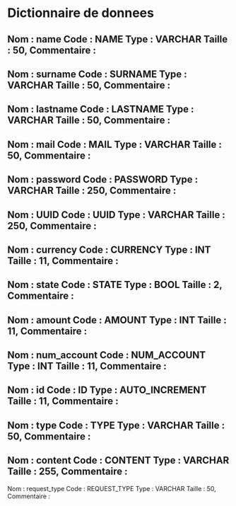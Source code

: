 # Dictionnaire de donnees

Nom : name
Code : NAME
Type : VARCHAR
Taille : 50,
Commentaire : 
---
Nom : surname
Code : SURNAME
Type : VARCHAR
Taille : 50,
Commentaire : 
---
Nom : lastname
Code : LASTNAME
Type : VARCHAR
Taille : 50,
Commentaire : 
---
Nom : mail
Code : MAIL
Type : VARCHAR
Taille : 50,
Commentaire : 
---
Nom : password
Code : PASSWORD
Type : VARCHAR
Taille : 250,
Commentaire : 
---
Nom : UUID
Code : UUID
Type : VARCHAR
Taille : 250,
Commentaire : 
---
Nom : currency
Code : CURRENCY
Type : INT
Taille : 11,
Commentaire : 
---
Nom : state
Code : STATE
Type : BOOL
Taille : 2,
Commentaire : 
---
Nom : amount
Code : AMOUNT
Type : INT
Taille : 11,
Commentaire : 
---
Nom : num_account
Code : NUM_ACCOUNT
Type : INT
Taille : 11,
Commentaire : 
---
Nom : id
Code : ID
Type : AUTO_INCREMENT
Taille : 11,
Commentaire : 
---
Nom : type
Code : TYPE
Type : VARCHAR
Taille : 50,
Commentaire : 
---
Nom : content
Code : CONTENT
Type : VARCHAR
Taille : 255,
Commentaire : 
---
Nom : request_type
Code : REQUEST_TYPE
Type : VARCHAR
Taille : 50,
Commentaire : 

